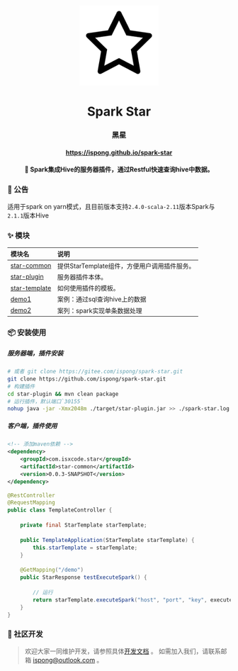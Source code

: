 <p align="center">
  <a href="https://github.com/ispong/spark-star" style="border-bottom: none !important;">
    <img alt="spark-star" width="180" src="https://github.com/ispong/spark-star/raw/main/docs/assets/images/logo.png">
  </a>
</p>

<h1 align="center">
    Spark Star
</h1>

<h3 align="center">
    黑星
</h3>

<h4 align="center">
    <a href="https://ispong.github.io/spark-star" >
        https://ispong.github.io/spark-star
    </a>
</h4>

<h4 align="center">
    🌟 Spark集成Hive的服务器插件，通过Restful快速查询hive中数据。
</h4>

### 📢 公告

适用于spark on yarn模式，且目前版本支持`2.4.0-scala-2.11`版本Spark与`2.1.1`版本Hive

### ✨ 模块

| 模块名                                        | 说明                           |
|:-------------------------------------------|:-----------------------------|
| [star-common](./star-common/README.md)     | 提供StarTemplate组件，方便用户调用插件服务。 |
| [star-plugin](./star-plugin/README.md)     | 服务器插件本体。                     |
| [star-template](./star-template/README.md) | 如何使用插件的模板。                   |
| [demo1](./demo1/README.md)                 | 案例：通过sql查询hive上的数据           |
| [demo2](./demo2/README.md)                 | 案列：spark实现单条数据处理             |

### 📦 安装使用

##### 服务器端，插件安装

```bash
# 或者 git clone https://gitee.com/ispong/spark-star.git
git clone https://github.com/ispong/spark-star.git
# 构建插件
cd star-plugin && mvn clean package
# 运行插件，默认端口`30155`
nohup java -jar -Xmx2048m ./target/star-plugin.jar >> ./spark-star.log 2>&1 &
```

##### 客户端，插件使用

```xml
<!-- 添加maven依赖 -->
<dependency>
    <groupId>com.isxcode.star</groupId>
    <artifactId>star-common</artifactId>
    <version>0.0.3-SNAPSHOT</version>
</dependency>
```

```java
@RestController
@RequestMapping
public class TemplateController {

    private final StarTemplate starTemplate;

    public TemplateApplication(StarTemplate starTemplate) {
        this.starTemplate = starTemplate;
    }

    @GetMapping("/demo")
    public StarResponse testExecuteSpark() {

        // 运行
        return starTemplate.executeSpark("host", "port", "key", executeConfig);
    }
}
```

### 👏 社区开发

> 欢迎大家一同维护开发，请参照具体[开发文档](https://github.com/ispong/spark-star/blob/main/CONTRIBUTING.md) 。
> 如需加入我们，请联系邮箱 ispong@outlook.com 。